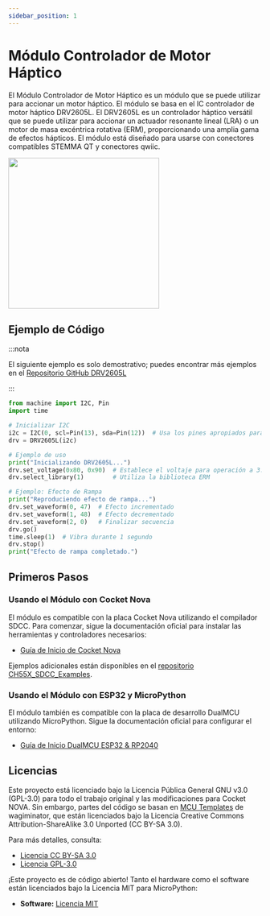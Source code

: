 ```yaml
---
sidebar_position: 1
---
```


# Módulo Controlador de Motor Háptico

El Módulo Controlador de Motor Háptico es un módulo que se puede utilizar para accionar un motor háptico. El módulo se basa en el IC controlador de motor háptico DRV2605L. El DRV2605L es un controlador háptico versátil que se puede utilizar para accionar un actuador resonante lineal (LRA) o un motor de masa excéntrica rotativa (ERM), proporcionando una amplia gama de efectos hápticos. El módulo está diseñado para usarse con conectores compatibles STEMMA QT y conectores qwiic.

<div style={{ textAlign: "center" }}>
 <img src="https://raw.githubusercontent.com/UNIT-Electronics/UNIT_DRV2605L_Haptic_Motor_Driver/refs/heads/main/Resources/drv2605l.jpg" width="300px" />

  <br/>
</div>

## Ejemplo de Código

:::nota

El siguiente ejemplo es solo demostrativo; puedes encontrar más ejemplos en el [Repositorio GitHub DRV2605L](https://github.com/UNIT-Electronics/UNIT_DRV2605L_Haptic_Motor_Driver/tree/main/Software)

:::

```python
from machine import I2C, Pin
import time

# Inicializar I2C
i2c = I2C(0, scl=Pin(13), sda=Pin(12))  # Usa los pines apropiados para tu placa, por ejemplo RP2040 (Pico)
drv = DRV2605L(i2c)

# Ejemplo de uso
print("Inicializando DRV2605L...")
drv.set_voltage(0x80, 0x90)  # Establece el voltaje para operación a 3.3V
drv.select_library(1)        # Utiliza la biblioteca ERM

# Ejemplo: Efecto de Rampa
print("Reproduciendo efecto de rampa...")
drv.set_waveform(0, 47)  # Efecto incrementado
drv.set_waveform(1, 48)  # Efecto decrementado
drv.set_waveform(2, 0)   # Finalizar secuencia
drv.go()
time.sleep(1)  # Vibra durante 1 segundo
drv.stop()
print("Efecto de rampa completado.")
```

## Primeros Pasos

### Usando el Módulo con **Cocket Nova**
El módulo es compatible con la placa Cocket Nova utilizando el compilador SDCC. Para comenzar, sigue la documentación oficial para instalar las herramientas y controladores necesarios:

- [Guía de Inicio de Cocket Nova](https://unit-electronics.github.io/CH55x_SDCC_Doc/install_linux.html)

Ejemplos adicionales están disponibles en el [repositorio CH55X_SDCC_Examples](https://github.com/UNIT-Electronics/CH55x_SDCC_Examples).

### Usando el Módulo con **ESP32 y MicroPython**
El módulo también es compatible con la placa de desarrollo DualMCU utilizando MicroPython. Sigue la documentación oficial para configurar el entorno:

- [Guía de Inicio DualMCU ESP32 & RP2040](https://unit-electronics.github.io/DualMCU-ONE/env.html#micropython-installation-on-dualmcu)

## Licencias

Este proyecto está licenciado bajo la Licencia Pública General GNU v3.0 (GPL-3.0) para todo el trabajo original y las modificaciones para Cocket NOVA. Sin embargo, partes del código se basan en [MCU Templates](https://github.com/wagiminator/MCU-Templates) de wagiminator, que están licenciados bajo la Licencia Creative Commons Attribution-ShareAlike 3.0 Unported (CC BY-SA 3.0).

Para más detalles, consulta:
- [Licencia CC BY-SA 3.0](http://creativecommons.org/licenses/by-sa/3.0/)
- [Licencia GPL-3.0](https://www.gnu.org/licenses/gpl-3.0.en.html)

¡Este proyecto es de código abierto! Tanto el hardware como el software están licenciados bajo la Licencia MIT para MicroPython:
- **Software:** [Licencia MIT](https://opensource.org/licenses/MIT)
